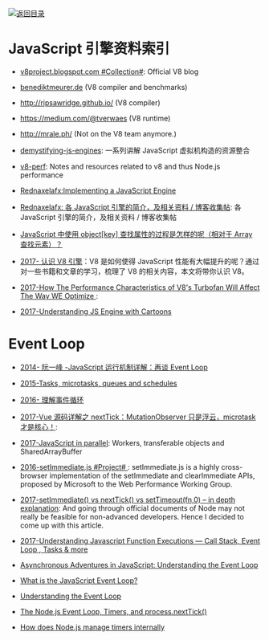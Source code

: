[![返回目录](https://parg.co/UGo)](https://github.com/wxyyxc1992/Awesome-Reference)

# JavaScript 引擎资料索引

* [v8project.blogspot.com #Collection#](http://v8project.blogspot.com/): Official V8 blog

* [benediktmeurer.de](https://t.co/CzlzNpYFzx) (V8 compiler and benchmarks)

* <http://ripsawridge.github.io/> (V8 compiler)

* <https://medium.com/@tverwaes> (V8 runtime)

* <http://mrale.ph/> (Not on the V8 team anymore.)

- [demystifying-js-engines](https://github.com/a0viedo/demystifying-js-engines): 一系列讲解 JavaScript 虚拟机构造的资源整合

- [v8-perf](https://github.com/thlorenz/v8-perf): Notes and resources related to v8 and thus Node.js performance

- [Rednaxelafx:Implementing a JavaScript Engine](http://www.slideshare.net/RednaxelaFX/implement-js-krystalmok20131110)

- [Rednaxelafx: 各 JavaScript 引擎的简介，及相关资料 / 博客收集帖](http://hllvm.group.iteye.com/group/topic/37596): 各 JavaScript 引擎的简介，及相关资料 / 博客收集帖

- [JavaScript 中使用 object[key] 查找属性的过程是怎样的呢（相对于 Array 查找元素）？](https://www.zhihu.com/question/30848981/answer/51997592)

- [2017- 认识 V8 引擎](https://zhuanlan.zhihu.com/p/27628685)：V8 是如何使得 JavaScript 性能有大幅提升的呢？通过对一些书籍和文章的学习，梳理了 V8 的相关内容，本文将带你认识 V8。

- [2017-How The Performance Characteristics of V8's Turbofan Will Affect The Way WE Optimize ](https://www.nearform.com/blog/node-js-is-getting-a-new-v8-with-turbofan/):

* [2017-Understanding JS Engine with Cartoons](https://parg.co/U3B)

# Event Loop

* [2014- 阮一峰 -JavaScript 运行机制详解：再谈 Event Loop](http://www.ruanyifeng.com/blog/2014/10/event-loop.html)

* [2015-Tasks, microtasks, queues and schedules](https://jakearchibald.com/2015/tasks-microtasks-queues-and-schedules/)

- [2016- 理解事件循环](https://github.com/ccforward/cc/issues/47)

* [2017-Vue 源码详解之 nextTick：MutationObserver 只是浮云，microtask 才是核心！](https://segmentfault.com/a/1190000008589736):

* [2017-JavaScript in parallel](http://50linesofco.de/post/2017-02-06-javascript-in-parallel-web-workers-transferables-and-sharedarraybuffer): Workers, transferable objects and SharedArrayBuffer

* [2016-setImmediate.js #Project# ](https://github.com/YuzuJS/setImmediate): setImmediate.js is a highly cross-browser implementation of the setImmediate and clearImmediate APIs, proposed by Microsoft to the Web Performance Working Group.

* [2017-setImmediate() vs nextTick() vs setTimeout(fn,0) – in depth explanation](http://voidcanvas.com/setimmediate-vs-nexttick-vs-settimeout/): And going through official documents of Node may not really be feasible for non-advanced developers. Hence I decided to come up with this article.

* [2017-Understanding Javascript Function Executions — Call Stack, Event Loop , Tasks & more ](https://medium.com/@gaurav.pandvia/understanding-javascript-function-executions-tasks-event-loop-call-stack-more-part-1-5683dea1f5ec?source=linkShare-fe48c4221a4c-1503534847)

- [Asynchronous Adventures in JavaScript: Understanding the Event Loop](https://medium.com/@BenDiuguid/asynchronous-adventures-in-javascript-understanding-the-event-loop-fc6f968d5f72#.6td5rwy71)

- [What is the JavaScript Event Loop?](http://altitudelabs.com/blog/what-is-the-javascript-event-loop/)

- [Understanding the Event Loop](http://stackoverflow.com/questions/21607692/understanding-the-event-loop)

- [The Node.js Event Loop, Timers, and process.nextTick()](https://nodejs.org/en/docs/guides/event-loop-timers-and-nexttick/)

* [How does Node.js manage timers internally](https://asafdav2.github.io/2017/node-js-timers/)
